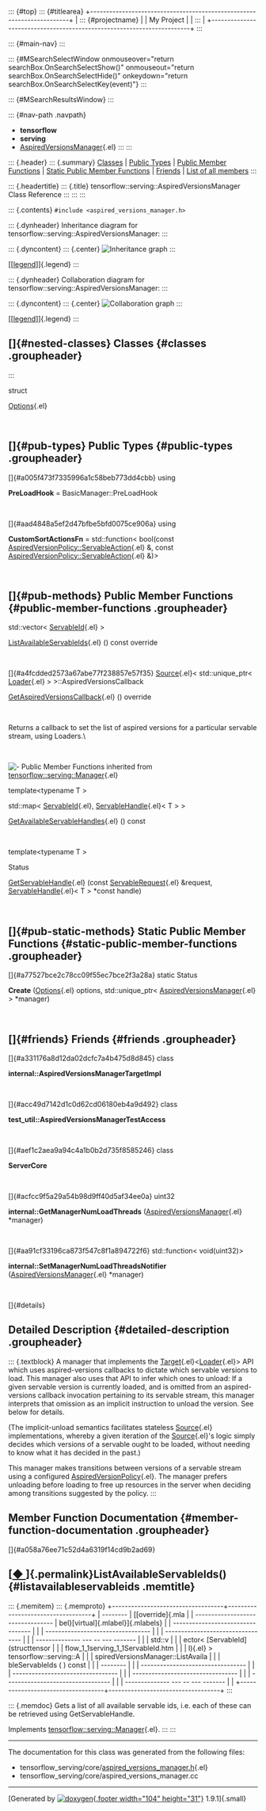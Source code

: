 ::: {#top}
::: {#titlearea}
+-----------------------------------------------------------------------+
| ::: {#projectname}                                                    |
| My Project                                                            |
| :::                                                                   |
+-----------------------------------------------------------------------+
:::

::: {#main-nav}
:::

::: {#MSearchSelectWindow onmouseover="return searchBox.OnSearchSelectShow()" onmouseout="return searchBox.OnSearchSelectHide()" onkeydown="return searchBox.OnSearchSelectKey(event)"}
:::

::: {#MSearchResultsWindow}
:::

::: {#nav-path .navpath}
-   **tensorflow**
-   **serving**
-   [AspiredVersionsManager](classtensorflow_1_1serving_1_1AspiredVersionsManager.html){.el}
:::
:::

::: {.header}
::: {.summary}
[Classes](#nested-classes) \| [Public Types](#pub-types) \| [Public
Member Functions](#pub-methods) \| [Static Public Member
Functions](#pub-static-methods) \| [Friends](#friends) \| [List of all
members](classtensorflow_1_1serving_1_1AspiredVersionsManager-members.html)
:::

::: {.headertitle}
::: {.title}
tensorflow::serving::AspiredVersionsManager Class Reference
:::
:::
:::

::: {.contents}
`#include <aspired_versions_manager.h>`

::: {.dynheader}
Inheritance diagram for tensorflow::serving::AspiredVersionsManager:
:::

::: {.dyncontent}
::: {.center}
![Inheritance
graph](classtensorflow_1_1serving_1_1AspiredVersionsManager__inherit__graph.png)
:::

[\[[legend](graph_legend.html)\]]{.legend}
:::

::: {.dynheader}
Collaboration diagram for tensorflow::serving::AspiredVersionsManager:
:::

::: {.dyncontent}
::: {.center}
![Collaboration
graph](classtensorflow_1_1serving_1_1AspiredVersionsManager__coll__graph.png)
:::

[\[[legend](graph_legend.html)\]]{.legend}
:::

[]{#nested-classes} Classes {#classes .groupheader}
---------------------------
:::

struct  

[Options](structtensorflow_1_1serving_1_1AspiredVersionsManager_1_1Options.html){.el}

 

[]{#pub-types} Public Types {#public-types .groupheader}
---------------------------

[]{#a005f473f7335996a1c58beb773dd4cbb} using 

**PreLoadHook** = BasicManager::PreLoadHook

 

[]{#aad4848a5ef2d47bfbe5bfd0075ce906a} using 

**CustomSortActionsFn** = std::function\< bool(const
[AspiredVersionPolicy::ServableAction](structtensorflow_1_1serving_1_1AspiredVersionPolicy_1_1ServableAction.html){.el}
&, const
[AspiredVersionPolicy::ServableAction](structtensorflow_1_1serving_1_1AspiredVersionPolicy_1_1ServableAction.html){.el}
&)\>

 

[]{#pub-methods} Public Member Functions {#public-member-functions .groupheader}
----------------------------------------

std::vector\<
[ServableId](structtensorflow_1_1serving_1_1ServableId.html){.el} \> 

[ListAvailableServableIds](classtensorflow_1_1serving_1_1AspiredVersionsManager.html#a058a76ee71c52d4a6319f14cd9b2ad69){.el}
() const override

 

[]{#a4fcdded2573a67abe77f238857e57f35}
[Source](classtensorflow_1_1serving_1_1Source.html){.el}\<
std::unique\_ptr\<
[Loader](classtensorflow_1_1serving_1_1Loader.html){.el} \>
\>::AspiredVersionsCallback 

[GetAspiredVersionsCallback](classtensorflow_1_1serving_1_1AspiredVersionsManager.html#a4fcdded2573a67abe77f238857e57f35){.el}
() override

 

Returns a callback to set the list of aspired versions for a particular
servable stream, using Loaders.\

 

![-](closed.png) Public Member Functions inherited from
[tensorflow::serving::Manager](classtensorflow_1_1serving_1_1Manager.html){.el}

template\<typename T \>

std::map\<
[ServableId](structtensorflow_1_1serving_1_1ServableId.html){.el},
[ServableHandle](classtensorflow_1_1serving_1_1ServableHandle.html){.el}\<
T \> \> 

[GetAvailableServableHandles](classtensorflow_1_1serving_1_1Manager.html#a8ad1c3155120737e5a41776ceeff6aaa){.el}
() const

 

template\<typename T \>

Status 

[GetServableHandle](classtensorflow_1_1serving_1_1Manager.html#aca70babd38f4b416cf27bbf40f8bb093){.el}
(const
[ServableRequest](structtensorflow_1_1serving_1_1ServableRequest.html){.el}
&request,
[ServableHandle](classtensorflow_1_1serving_1_1ServableHandle.html){.el}\<
T \> \*const handle)

 

[]{#pub-static-methods} Static Public Member Functions {#static-public-member-functions .groupheader}
------------------------------------------------------

[]{#a77527bce2c78cc09f55ec7bce2f3a28a} static Status 

**Create**
([Options](structtensorflow_1_1serving_1_1AspiredVersionsManager_1_1Options.html){.el}
options, std::unique\_ptr\<
[AspiredVersionsManager](classtensorflow_1_1serving_1_1AspiredVersionsManager.html){.el}
\> \*manager)

 

[]{#friends} Friends {#friends .groupheader}
--------------------

[]{#a331176a8d12da02dcfc7a4b475d8d845} class 

**internal::AspiredVersionsManagerTargetImpl**

 

[]{#acc49d7142d1c0d62cd06180eb4a9d492} class 

**test\_util::AspiredVersionsManagerTestAccess**

 

[]{#aef1c2aea9a94c4a1b0b2d735f8585246} class 

**ServerCore**

 

[]{#acfcc9f5a29a54b98d9ff40d5af34ee0a} uint32 

**internal::GetManagerNumLoadThreads**
([AspiredVersionsManager](classtensorflow_1_1serving_1_1AspiredVersionsManager.html){.el}
\*manager)

 

[]{#aa91cf33196ca873f547c8f1a894722f6} std::function\< void(uint32)\> 

**internal::SetManagerNumLoadThreadsNotifier**
([AspiredVersionsManager](classtensorflow_1_1serving_1_1AspiredVersionsManager.html){.el}
\*manager)

 

[]{#details}

Detailed Description {#detailed-description .groupheader}
--------------------

::: {.textblock}
A manager that implements the
[Target](classtensorflow_1_1serving_1_1Target.html){.el}&lt;[Loader](classtensorflow_1_1serving_1_1Loader.html){.el}\>
API which uses aspired-versions callbacks to dictate which servable
versions to load. This manager also uses that API to infer which ones to
unload: If a given servable version is currently loaded, and is omitted
from an aspired-versions callback invocation pertaining to its servable
stream, this manager interprets that omission as an implicit instruction
to unload the version. See below for details.

(The implicit-unload semantics facilitates stateless
[Source](classtensorflow_1_1serving_1_1Source.html){.el}
implementations, whereby a given iteration of the
[Source](classtensorflow_1_1serving_1_1Source.html){.el}\'s logic simply
decides which versions of a servable ought to be loaded, without needing
to know what it has decided in the past.)

This manager makes transitions between versions of a servable stream
using a configured
[AspiredVersionPolicy](classtensorflow_1_1serving_1_1AspiredVersionPolicy.html){.el}.
The manager prefers unloading before loading to free up resources in the
server when deciding among transitions suggested by the policy.
:::

Member Function Documentation {#member-function-documentation .groupheader}
-----------------------------

[]{#a058a76ee71c52d4a6319f14cd9b2ad69}

[[◆ ](#a058a76ee71c52d4a6319f14cd9b2ad69)]{.permalink}ListAvailableServableIds() {#listavailableservableids .memtitle}
--------------------------------------------------------------------------------

::: {.memitem}
::: {.memproto}
+-----------------------------------+-----------------------------------+
|   --------                        | [[override]{.mla                  |
| --------------------------------- | bel}[virtual]{.mlabel}]{.mlabels} |
| --------------------------------- |                                   |
| --------------------------------- |                                   |
| --------------------------------- |                                   |
| -------------- --- -- --- ------- |                                   |
|   std::v                          |                                   |
| ector\< [ServableId](structtensor |                                   |
| flow_1_1serving_1_1ServableId.htm |                                   |
| l){.el} \> tensorflow::serving::A |                                   |
| spiredVersionsManager::ListAvaila |                                   |
| bleServableIds   (      )   const |                                   |
|   --------                        |                                   |
| --------------------------------- |                                   |
| --------------------------------- |                                   |
| --------------------------------- |                                   |
| --------------------------------- |                                   |
| -------------- --- -- --- ------- |                                   |
+-----------------------------------+-----------------------------------+
:::

::: {.memdoc}
Gets a list of all available servable ids, i.e. each of these can be
retrieved using GetServableHandle.

Implements
[tensorflow::serving::Manager](classtensorflow_1_1serving_1_1Manager.html#a10694eb8c3e845e4738788092057b7ef){.el}.
:::
:::

------------------------------------------------------------------------

The documentation for this class was generated from the following files:

-   tensorflow\_serving/core/[aspired\_versions\_manager.h](aspired__versions__manager_8h_source.html){.el}
-   tensorflow\_serving/core/aspired\_versions\_manager.cc

------------------------------------------------------------------------

[Generated by [![doxygen](doxygen.svg){.footer width="104"
height="31"}](https://www.doxygen.org/index.html) 1.9.1]{.small}

